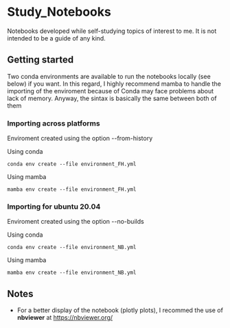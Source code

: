 # Study_Notebooks
Notebooks developed while self-studying topics of interest to me. It is not intended to be a guide of any kind.

## Getting started

Two conda environments are available to run the notebooks locally (see below) if you want. In this regard, I highly recommend mamba to handle the importing of the enviroment because of Conda may face problems about lack of memory. Anyway, the sintax is basically the same between both of them

### Importing across platforms 

Enviroment created using the option --from-history

Using conda

	conda env create --file environment_FH.yml
		
Using mamba

	mamba env create --file environment_FH.yml

### Importing for ubuntu 20.04

Enviroment created using the option --no-builds

Using conda

    conda env create --file environment_NB.yml

Using mamba

    mamba env create --file environment_NB.yml

## Notes

* For a better display of the notebook (plotly plots), I recommed the use of **nbviewer** at https://nbviewer.org/

